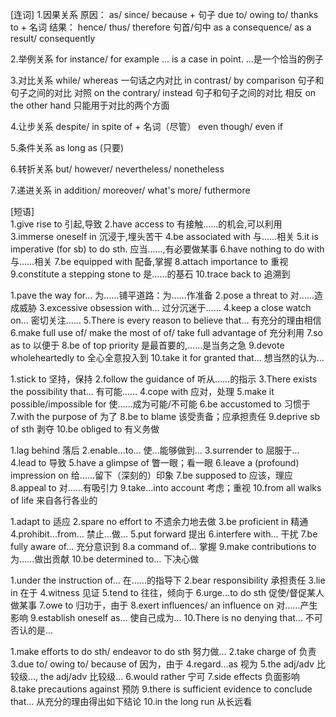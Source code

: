[连词]
1.因果关系
	原因： as/ since/ because + 句子
		  due to/ owing to/ thanks to + 名词
	结果： hence/ thus/ therefore 句首/句中
		  as a consequence/ as a result/ consequently

2.举例关系
	for instance/ for example
	... is a case in point. ...是一个恰当的例子

3.对比关系
	while/ whereas 一句话之内对比
	in contrast/ by comparison 句子和句子之间的对比 对照
	on the contrary/ instead 句子和句子之间的对比 相反
	on the other hand 只能用于对比的两个方面

4.让步关系
	despite/ in spite of + 名词（尽管）
	even though/ even if

5.条件关系
	as long as (只要)

6.转折关系
	but/ however/ nevertheless/ nonetheless

7.递进关系
	in addition/ moreover/ what's more/ futhermore

[短语]	
1.give rise to 引起,导致
2.have access to 有接触……的机会,可以利用
3.immerse oneself in 沉浸于,埋头苦干
4.be associated with 与……相关
5.it is imperative (for sb) to do sth. 应当……,有必要做某事
6.have nothing to do with 与……相关
7.be equipped with 配备,掌握
8.attach importance to 重视
9.constitute a stepping stone to 是……的基石
10.trace back to 追溯到

1.pave the way for... 为……铺平道路：为……作准备
2.pose a threat to 对……造成威胁
3.excessive obsession with... 过分沉迷于……
4.keep a close watch on... 密切关注……
5.There is every reason to believe that... 有充分的理由相信
6.make full use of/ make the most of of/ take full advantage of 充分利用
7.so as to 以便于
8.be of top priority 是最首要的,……是当务之急
9.devote wholeheartedly to 全心全意投入到
10.take it for granted that... 想当然的认为...

1.stick to 坚持，保持
2.follow the guidance of 听从……的指示
3.There exists the possibility that... 有可能……
4.cope with 应对，处理
5.make it possible/impossible for 使……成为可能/不可能
6.be accustomed to 习惯于
7.with the purpose of 为了
8.be to blame 该受责备；应承担责任
9.deprive sb of sth 剥夺
10.be obliged to 有义务做

1.lag behind 落后
2.enable...to... 使...能够做到...
3.surrender to 屈服于...
4.lead to 导致
5.have a glimpse of 瞥一眼；看一眼
6.leave a (profound) impression on 给……留下（深刻的）印象
7.be supposed to 应该，理应
8.appeal to 对……有吸引力
9.take...into account 考虑；重视
10.from all walks of life 来自各行各业的

1.adapt to 适应
2.spare no effort to 不遗余力地去做
3.be proficient in 精通
4.prohibit...from... 禁止...做...
5.put forward 提出
6.interfere with... 干扰
7.be fully aware of... 充分意识到
8.a command of... 掌握
9.make contributions to 为……做出贡献
10.be determined to... 下决心做

1.under the instruction of... 在……的指导下
2.bear responsibility 承担责任
3.lie in 在于
4.witness 见证
5.tend to 往往，倾向于
6.urge...to do sth 促使/督促某人做某事
7.owe to 归功于，由于
8.exert influences/ an influence on 对……产生影响
9.establish oneself as... 使自己成为...
10.There is no denying that... 不可否认的是...

1.make efforts to do sth/ endeavor to do sth 努力做...
2.take charge of 负责
3.due to/ owing to/ because of 因为，由于
4.regard...as 视为
5.the adj/adv 比较级..., the adj/adv 比较级...
6.would rather 宁可
7.side effects 负面影响
8.take precautions against 预防
9.there is sufficient evidence to conclude that... 从充分的理由得出如下结论
10.in the long run 从长远看